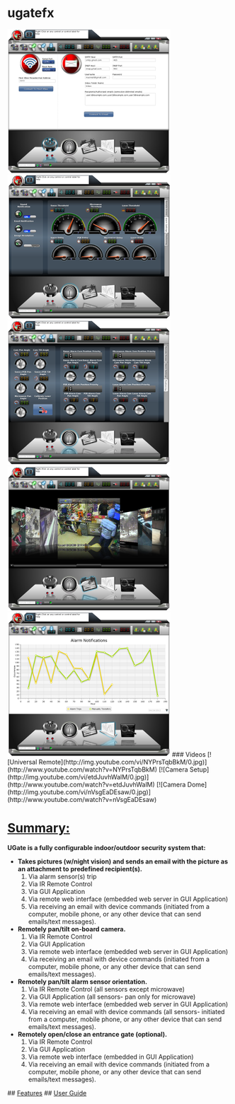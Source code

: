 # ugatefx
<img border="0" alt="Desktop" src="docs/screen01.png">
<img border="0" alt="Desktop" src="docs/screen02.png">
<img border="0" alt="Desktop" src="docs/screen03.png">
<img border="0" alt="Desktop" src="docs/screen04.png">
<img border="0" alt="Desktop" src="docs/screen05.png">
### Videos
[![Universal Remote](http://img.youtube.com/vi/NYPrsTqbBkM/0.jpg)](http://www.youtube.com/watch?v=NYPrsTqbBkM)
[![Camera Setup](http://img.youtube.com/vi/etdJuvhWalM/0.jpg)](http://www.youtube.com/watch?v=etdJuvhWalM)
[![Camera Dome](http://img.youtube.com/vi/nVsgEaDEsaw/0.jpg)](http://www.youtube.com/watch?v=nVsgEaDEsaw)
<h1><a name="Summary:"></a><u>Summary:</u><a href="#Summary:" class="section_anchor"></a></h1>
<p></p>
<p><b>UGate is a fully configurable indoor/outdoor security system that:</b></p>
<ul> <li><b>Takes pictures (w/night vision) and sends an email with the picture as an attachment to predefined recipient(s).</b> <ol> <li>Via alarm sensor(s) trip</li> <li>Via IR Remote Control</li> <li>Via GUI Application</li> <li>Via remote web interface (embedded web server in GUI Application)</li> <li>Via receiving an email with device commands (initiated from a computer, mobile phone, or any other device that can send emails/text messages).</li> </ol> </li> <li><b>Remotely pan/tilt on-board camera.</b> <ol> <li>Via IR Remote Control</li> <li>Via GUI Application</li> <li>Via remote web interface (embedded web server in GUI Application)</li> <li>Via receiving an email with device commands (initiated from a computer, mobile phone, or any other device that can send emails/text messages).</li> </ol> </li> <li><b>Remotely pan/tilt alarm sensor orientation.</b> <ol> <li>Via IR Remote Control (all sensors except microwave)</li> <li>Via GUI Application (all sensors- pan only for microwave)</li> <li>Via remote web interface (embedded web server in GUI Application)</li> <li>Via receiving an email with device commands (all sensors- initiated from a computer, mobile phone, or any other device that can send emails/text messages).</li> </ol> </li> <li><b>Remotely open/close an entrance gate (optional).</b> <ol> <li>Via IR Remote Control</li> <li>Via GUI Application</li> <li>Via remote web interface (embedded in GUI Application)</li> <li>Via receiving an email with device commands (initiated from a computer, mobile phone, or any other device that can send emails/text messages).</li> </ol> </li> </ul>
## <a href="docs/features.md">Features</a>
## <a href="docs/userguide.md">User Guide</a>
